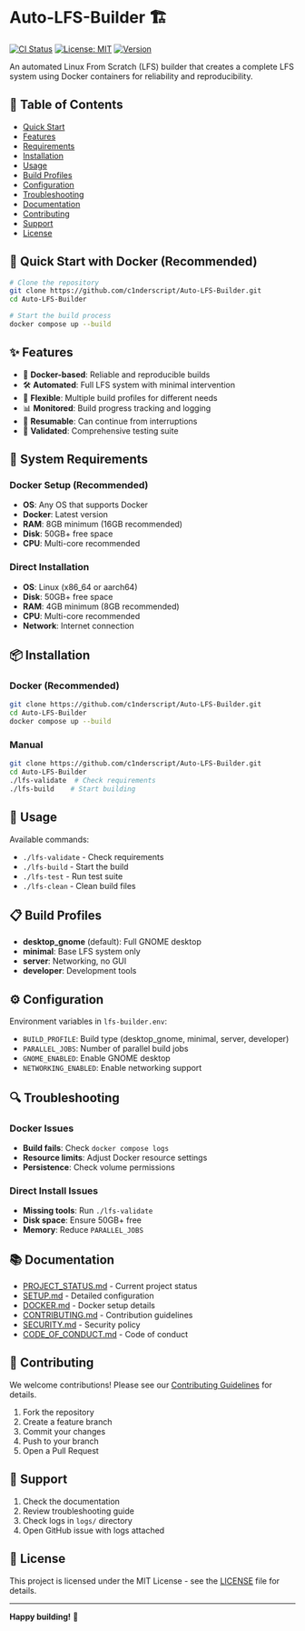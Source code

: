 # Auto-LFS-Builder 🏗️

[![CI Status](https://github.com/c1nderscript/Auto-LFS-Builder/workflows/CI/badge.svg)](https://github.com/c1nderscript/Auto-LFS-Builder/actions)
[![License: MIT](https://img.shields.io/badge/License-MIT-yellow.svg)](https://opensource.org/licenses/MIT)
[![Version](https://img.shields.io/github/v/release/c1nderscript/Auto-LFS-Builder)](https://github.com/c1nderscript/Auto-LFS-Builder/releases)

An automated Linux From Scratch (LFS) builder that creates a complete LFS system using Docker containers for reliability and reproducibility.

## 📑 Table of Contents

- [Quick Start](#-quick-start-with-docker-recommended)
- [Features](#-features)
- [Requirements](#-system-requirements)
- [Installation](#-installation)
- [Usage](#-usage)
- [Build Profiles](#-build-profiles)
- [Configuration](#-configuration)
- [Troubleshooting](#-troubleshooting)
- [Documentation](#-documentation)
- [Contributing](#-contributing)
- [Support](#-support)
- [License](#-license)

## 🚀 Quick Start with Docker (Recommended)

```bash
# Clone the repository
git clone https://github.com/c1nderscript/Auto-LFS-Builder.git
cd Auto-LFS-Builder

# Start the build process
docker compose up --build
```

## ✨ Features

- 🐳 **Docker-based**: Reliable and reproducible builds
- 🛠️ **Automated**: Full LFS system with minimal intervention
- 🎯 **Flexible**: Multiple build profiles for different needs
- 📊 **Monitored**: Build progress tracking and logging
- 🔄 **Resumable**: Can continue from interruptions
- 🧪 **Validated**: Comprehensive testing suite

## 🚀 System Requirements

### Docker Setup (Recommended)
- **OS**: Any OS that supports Docker
- **Docker**: Latest version
- **RAM**: 8GB minimum (16GB recommended)
- **Disk**: 50GB+ free space
- **CPU**: Multi-core recommended

### Direct Installation
- **OS**: Linux (x86_64 or aarch64)
- **Disk**: 50GB+ free space
- **RAM**: 4GB minimum (8GB recommended)
- **CPU**: Multi-core recommended
- **Network**: Internet connection

## 📦 Installation

### Docker (Recommended)
```bash
git clone https://github.com/c1nderscript/Auto-LFS-Builder.git
cd Auto-LFS-Builder
docker compose up --build
```

### Manual
```bash
git clone https://github.com/c1nderscript/Auto-LFS-Builder.git
cd Auto-LFS-Builder
./lfs-validate  # Check requirements
./lfs-build    # Start building
```

## 🔧 Usage

Available commands:
- `./lfs-validate` - Check requirements
- `./lfs-build` - Start the build
- `./lfs-test` - Run test suite
- `./lfs-clean` - Clean build files

## 📋 Build Profiles

- **desktop_gnome** (default): Full GNOME desktop
- **minimal**: Base LFS system only
- **server**: Networking, no GUI
- **developer**: Development tools

## ⚙️ Configuration

Environment variables in `lfs-builder.env`:
- `BUILD_PROFILE`: Build type (desktop_gnome, minimal, server, developer)
- `PARALLEL_JOBS`: Number of parallel build jobs
- `GNOME_ENABLED`: Enable GNOME desktop
- `NETWORKING_ENABLED`: Enable networking support

## 🔍 Troubleshooting

### Docker Issues
- **Build fails**: Check `docker compose logs`
- **Resource limits**: Adjust Docker resource settings
- **Persistence**: Check volume permissions

### Direct Install Issues
- **Missing tools**: Run `./lfs-validate`
- **Disk space**: Ensure 50GB+ free
- **Memory**: Reduce `PARALLEL_JOBS`

## 📚 Documentation

- [PROJECT_STATUS.md](PROJECT_STATUS.md) - Current project status
- [SETUP.md](SETUP.md) - Detailed configuration
- [DOCKER.md](DOCKER.md) - Docker setup details
- [CONTRIBUTING.md](CONTRIBUTING.md) - Contribution guidelines
- [SECURITY.md](SECURITY.md) - Security policy
- [CODE_OF_CONDUCT.md](CODE_OF_CONDUCT.md) - Code of conduct

## 🤝 Contributing

We welcome contributions! Please see our [Contributing Guidelines](CONTRIBUTING.md) for details.

1. Fork the repository
2. Create a feature branch
3. Commit your changes
4. Push to your branch
5. Open a Pull Request

## 💬 Support

1. Check the documentation
2. Review troubleshooting guide
3. Check logs in `logs/` directory
4. Open GitHub issue with logs attached

## 📄 License

This project is licensed under the MIT License - see the [LICENSE](LICENSE) file for details.

---

**Happy building!** 🎉
